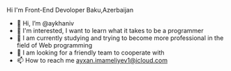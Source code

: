Hi I'm Front-End Devoloper Baku,Azerbaijan

- 👋 Hi, I’m @aykhaniv
- 👀 I'm interested, I want to learn what it takes to be a programmer
- 🌱 I am currently studying and trying to become more professional in the field of Web programming
- 💞️ I am looking for a friendly team to cooperate with
- 📫 How to reach me ayxan.imameliyev1@icloud.com
